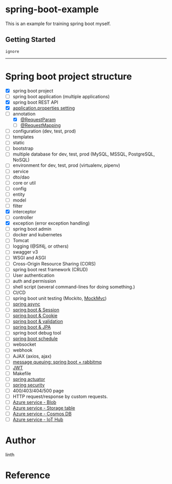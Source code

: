 # spring-boot-example
This is an example for training spring boot myself.

## Getting Started
`ignore`

---
# Spring boot project structure
- [x] spring boot project
- [ ] spring boot application (multiple applications)
- [x] spring boot REST API
- [x] [application.properties setting](https://ithelp.ithome.com.tw/articles/10277666)
- [ ] annotation
    - [x] [@RequestParam](https://matthung0807.blogspot.com/2021/04/spring-mvc-requestparam-url.html)
    - [ ] [@RequestMapping](https://matthung0807.blogspot.com/2021/01/spring-web-requestmapping-optional-pathvariable-api.html)
- [ ] configuration (dev, test, prod)
- [ ] templates
- [ ] static
- [ ] bootstrap
- [ ] multiple database for dev, test, prod (MySQL, MSSQL, PostgreSQL, NoSQL)
- [ ] environment for dev, test, prod (virtualenv, pipenv)
- [ ] service
- [ ] dto/dao
- [ ] core or util
- [ ] config
- [ ] entity
- [ ] model
- [ ] filter
- [x] interceptor
- [ ] controller
- [x] exception (error exception handling)
- [ ] spring boot admin
- [ ] docker and kubernetes
- [ ] Tomcat
- [ ] logging (@Slf4j, or others)
- [ ] swagger v3
- [ ] WSGI and ASGI
- [ ] Cross-Origin Resource Sharing (CORS)
- [ ] spring boot rest framework (CRUD)
- [ ] User authentication
- [ ] auth and permission 
- [ ] shell script (several command-lines for doing something.)
- [ ] CI/CD
- [ ] spring boot unit testing (Mockito, [MockMvc](https://ithelp.ithome.com.tw/articles/10281055))
- [ ] [spring async](https://ithelp.ithome.com.tw/articles/10278638)
- [ ] [spring boot & Session](https://ithelp.ithome.com.tw/articles/10277283)
- [ ] [spring boot & Cookie](https://ithelp.ithome.com.tw/articles/10277250)
- [ ] [spring boot & validation](https://ithelp.ithome.com.tw/articles/10275699)
- [ ] [spring boot & JPA](https://ithelp.ithome.com.tw/articles/10273243)
- [ ] spring boot debug tool
- [ ] [spring boot schedule](https://ithelp.ithome.com.tw/articles/10278167)
- [ ] websocket
- [ ] webhook
- [ ] AJAX (axios, ajax)
- [ ] [message queuing: spring boot + rabbitmq](https://www.tpisoftware.com/tpu/articleDetails/2116)
- [ ] [JWT](https://ithelp.ithome.com.tw/articles/10280355)
- [ ] Makefile
- [ ] [spring actuator](https://ithelp.ithome.com.tw/articles/10281388)
- [ ] [spring security](https://ithelp.ithome.com.tw/articles/10279271)
- [ ] 400/403/404/500 page
- [ ] HTTP request/response by custom requests.
- [ ] [Azure service - Blob](https://docs.microsoft.com/zh-tw/azure/storage/blobs/storage-quickstart-blobs-java?tabs=powershell)
- [ ] [Azure service - Storage table](https://docs.microsoft.com/en-us/java/api/overview/azure/data-tables-readme?view=azure-java-stable)
- [ ] [Azure service - Cosmos DB](https://docs.microsoft.com/zh-tw/azure/cosmos-db/sql/sql-api-java-application)
- [ ] [Azure service - IoT Hub](https://docs.microsoft.com/zh-tw/azure/iot-hub/iot-hub-java-java-c2d)

# Author
linth

# Reference
